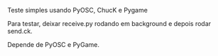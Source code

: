 Teste simples usando PyOSC, ChucK e Pygame

Para testar, deixar receive.py rodando em background e depois rodar send.ck.

Depende de PyOSC e PyGame.
